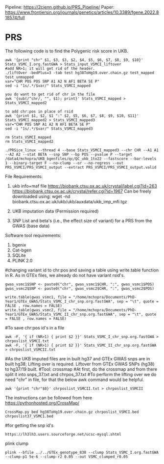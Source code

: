 Pipeline: https://2cjenn.github.io/PRS_Pipeline/
Paper: https://www.frontiersin.org/journals/genetics/articles/10.3389/fgene.2022.818574/full
# PRS
The following code is to find the Polygenic risk score in UKB. 
```
awk '{print "chr" $1, $3, $3, $2, $4, $5, $6, $7, $8, $9, $10}' Stats_VSMC_I.org.fastGWA > Stats_input_VSMCI_liftover 
#add NR>1; it will get rid of the header. 
./liftOver -bedPlus=3 -tab test hg38ToHg19.over.chain.gz test_mapped test_unmapped
var="CHR POS POS SNP A1 A2 N AF1 BETA SE P"
sed -i "1s/.*/$var/" Stats_VSMCI_mapped

you do want to get rid of chr in the file
awk '{sub(/^chr/, "", $1); print}' Stats_VSMCI_mapped > Stats_VSMCI_mapped2

to add chr:pos in place of rsid
awk '{print $1, $2, $1 ":" $2, $5, $6, $7, $8, $9, $10, $11}' Stats_VSMCI_mapped2 > Stats_VSMCI_mapped3
var="CHR POS SNP A1 A2 N AF1 BETA SE P"
sed -i "1s/.*/$var/" Stats_VSMCI_mapped3

rm Stats_VSMCI_mapped
rm Stats_VSMCI_mapped2

./PRSice_linux --thread 4 --base Stats_VSMCI_mapped3 --chr CHR --A1 A1 --A2 A2 --stat BETA --snp SNP --bp POS --pvalue P --target /data4/mchopra/UKB_bgenfiles/qc/QC_ukb_1to22 --fastscore --bar-levels 1 --binary-target F --no-clump --or --no-regress --out PRS_VSMCI/PRS_VSMCI_output --extract PRS_VSMCI/PRS_VSMCI_output.valid

```
File Requirements:
1. ukb info+maf file
   https://biobank.ctsu.ox.ac.uk/crystal/label.cgi?id=263
   https://biobank.ctsu.ox.ac.uk/crystal/refer.cgi?id=1967
Can be freely downloaded using:  wget  -nd  biobank.ctsu.ox.ac.uk/ukb/ukb/auxdata/ukb_imp_mfi.tgz

2. UKB imputation data (Permission required)
3. SNP List and beta's (i.e., the effect size of variant) for a PRS from the GWAS (base data)

Software tool requirements:
1. bgenix
2. Cat-bgen
3. SQLite
4. PLINK 2.0

#changing variant id to chr:pos and saving a table using write.table function in R. As in GTEx files, we already do not have variant rsid's.
```{r}
gwas_vsmc1$SNP <- paste0("chr", gwas_vsmc1$CHR, ":", gwas_vsmc1$POS)
gwas_vsmc2$SNP <- paste0("chr", gwas_vsmc2$CHR, ":", gwas_vsmc2$POS)
```
```{r}
write.table(gwas_vsmc1, file = "/home/mchopra/Documents/PhD-Year1/GTEx_GWAS/Stats_VSMC_I_chr_snp.org.fastGWA", sep = "\t", quote = FALSE , row.names = FALSE)
write.table(gwas_vsmc2, file = "/home/mchopra/Documents/PhD-Year1/GTEx_GWAS/Stats_VSMC_II_chr_snp.org.fastGWA", sep = "\t", quote = FALSE , row.names = FALSE)
```
#To save chr:pos id's in a file 
```
awk -F, '{ if (NR>1) { print $2 }}' Stats_VSMC_I_chr_snp.org.fastGWA > chrposlist_VSMCI.txt
awk -F, '{ if (NR>1) { print $2 }}' Stats_VSMC_II_chr_snp.org.fastGWA > chrposlist_VSMCII.txt
```
#As the UKB imputed files are in built hg37 and GTEx GWAS snps are in built hg38; Lifting over is required. Liftover from GTEx GWAS SNPs (hg38) to hg37/19 built. 
#Tool: crossmap 
#At first, do the crossmap and from there split it into snps_37.txt and chrpos_37.txt
#To perform the lifting over we do need "chr" in file, for that the below awk command would be helpful. 
```
awk '{print "chr"$0}' chrposlist_VSMCII.txt > chrposlist_VSMCII
```
The instructions can be followed from here https://pythonhosted.org/CrossMap/
```
CrossMap.py bed hg38ToHg19.over.chain.gz chrposlist_VSMCI.bed chrposlist37_VSMC1.bed
```
#for getting the snp id's
```
https://lh3lh3.users.sourceforge.net/ucsc-mysql.shtml
```

plink clump 
```
plink --bfile ../../GTEx_genotype_838 --clump Stats_VSMC_I.org.fastGWA --clump-p1 5e-6 --clump-r2 0.05 --out VSMC_clumped_r0.05
```
